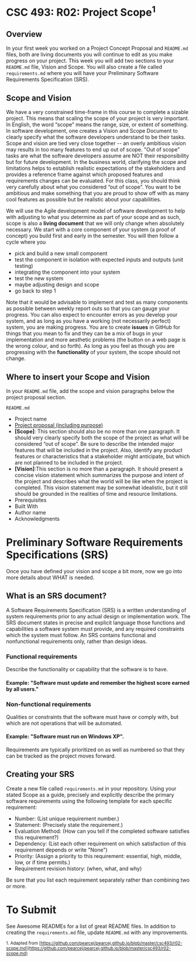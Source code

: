 # CSC 493: R02: Project Scope<sup>1</sup>

## Overview
In your first week you worked on a Project Concept Proposal and <code>README.md</code> files, both are living documents you will continue to edit as you make progress on your project. This week you will add two sections to your <code>README.md</code> file, Vision and Scope. You will also create a file called <code>requirements.md</code> where you will have your Preliminary Software Requirements Specification (SRS).

## Scope and Vision
We have a very constrained time-frame in this course to complete a sizable project. This means that scaling the scope of your project is very important. In English, the word “scope” means the range, size, or extent of something. In software development, one creates a Vision and Scope Document  to clearly specify what the software developers understand to be their tasks. Scope and vision are tied very close together -- an overly ambitious vision may results in too many features to end up out of scope.
"Out of scope” tasks are what the software developers assume are NOT their responsibility but for future development. In the business world, clarifying the scope and limitations helps to establish realistic expectations of the stakeholders and provides a reference frame against which proposed features and requirements changes can be evaluated. For this class, you should think very carefully about what you considered “out of scope”. You want to be ambitious and make something that you are proud to show off with as many cool features as possible but be realistic about your capabilities. 

We will use the Agile development model of software development to help with adjusting to what you determine as part of your scope and as such, scope is also a **living document** that we will only change when absolutely necessary. We start with a core component of your system (a proof of concept) you build first and early in the semester. You will then follow a cycle where you 

- pick and build a new small component 
- test the component in isolation with expected inputs and outputs (unit testing)
- integrating the component into your system
- test the new system
- maybe adjusting design and scope
- go back to step 1

Note that it would be advisable to implement and test as many components as possible between weekly report outs so that you can gauge your progress. You can also expect to encounter errors as you develop your system, and as long as you have a working (not necessarily perfect) system, you are making progress. You are to create **issues** in GitHub for things that you mean to fix and they can be a mix of bugs in your implementation and more aesthetic problems (the button on a web page is the wrong colour, and so forth). As long as you feel as though you are progressing with the **functionality**  of your system, the scope should not change. 

## Where to insert your Scope and Vision
In your <code>README.md</code> file, add the scope and vision paragraphs below the project proposal section. 

<code>README.md</code>
- Project name
- [Project proposal (including purpose)](r01-project-concept.md)
- **[Scope]**: This section should also be no more than one paragraph. It should very clearly specify both the scope of the project as what will be considered “out of scope”. Be sure to describe the intended major features that will be included in the project. Also, identify any product features or characteristics that a stakeholder might anticipate, but which are not planned to be included in the project.
- **[Vision]**:This section is no more than a paragraph. It should present a concise vision statement which summarizes the purpose and intent of the project and describes what the world will be like when the project is completed. This vision statement may be somewhat idealistic, but it still should be grounded in the realities of time and resource limitations.
- Prerequisites
- Built With
- Author name
- Acknowledgments

# Preliminary Software Requirements Specifications (SRS)

Once you have defined your vision and scope a bit more, now we go into more details about WHAT is needed.

## What is an SRS document?
A Software Requirements Specification (SRS) is a written understanding of system requirements prior to any actual design or implementation work. The SRS document states in precise and explicit language those functions and capabilities a software system must provide, and any required constraints which the system must follow. An SRS contains functional and nonfunctional requirements only, rather than design ideas. 

### Functional requirements 
Describe the functionality or capability that the software is to have.
#### Example: "Software must update and remember the highest score earned by all users."

### Non-functional requirements 
Qualities or constraints that the software must have or comply with, but which are not operations that will be automated.
#### Example: "Software must run on Windows XP".

Requirements are typically prioritized on as well as numbered so that they can be tracked as the project moves forward.

## Creating your SRS
Create a new file called <code>requirements.md</code> in your repository. Using your stated Scope as a guide, precisely and explicitly describe the primary software requirements using the following template for each specific requirement:

- Number: (List unique requirement number.)
- Statement: (Precisely state the requirement.)
- Evaluation Method: (How can you tell if the completed software satisfies this requirement?)
- Dependency: (List each other requirement on which satisfaction of this requirement depends or write "None")
- Priority: (Assign a priority to this requirement: essential, high, middle, low, or if time permits.)
- Requirement revision history: (when, what, and why)

Be sure that you list each requirement separately rather than combining two or more.
# To Submit
See Awesome READMEs for a list of great README files. In addition to creating the <code>requirements.md</code> file, update <code>README.md</code> with any improvements.

<sub>1. Adapted from [https://github.com/pearcej/pearcej.github.io/blob/master/csc493/r02-scope.md](https://github.com/pearcej/pearcej.github.io/blob/master/csc493/r02-scope.md)</sub>
